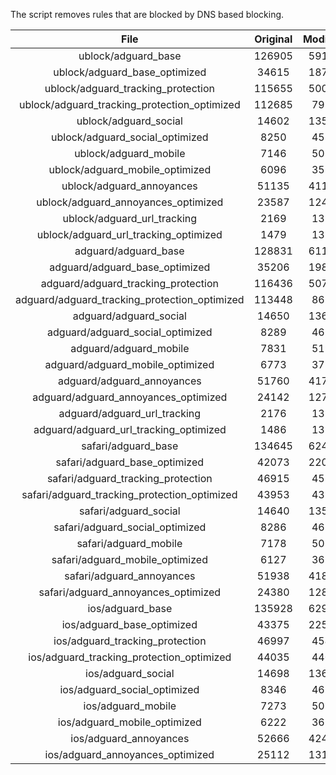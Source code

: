 The script removes rules that are blocked by DNS based blocking.


| File | Original | Modified |
|:----:|:-----:|:-----:|
| ublock/adguard_base | 126905 | 59174 |
| ublock/adguard_base_optimized | 34615 | 18794 |
| ublock/adguard_tracking_protection | 115655 | 50044 |
| ublock/adguard_tracking_protection_optimized | 112685 | 7914 |
| ublock/adguard_social | 14602 | 13549 |
| ublock/adguard_social_optimized | 8250 | 4582 |
| ublock/adguard_mobile | 7146 | 5016 |
| ublock/adguard_mobile_optimized | 6096 | 3580 |
| ublock/adguard_annoyances | 51135 | 41151 |
| ublock/adguard_annoyances_optimized | 23587 | 12482 |
| ublock/adguard_url_tracking | 2169 | 1320 |
| ublock/adguard_url_tracking_optimized | 1479 | 1317 |
| adguard/adguard_base | 128831 | 61169 |
| adguard/adguard_base_optimized | 35206 | 19814 |
| adguard/adguard_tracking_protection | 116436 | 50770 |
| adguard/adguard_tracking_protection_optimized | 113448 | 8627 |
| adguard/adguard_social | 14650 | 13604 |
| adguard/adguard_social_optimized | 8289 | 4625 |
| adguard/adguard_mobile | 7831 | 5196 |
| adguard/adguard_mobile_optimized | 6773 | 3753 |
| adguard/adguard_annoyances | 51760 | 41710 |
| adguard/adguard_annoyances_optimized | 24142 | 12779 |
| adguard/adguard_url_tracking | 2176 | 1327 |
| adguard/adguard_url_tracking_optimized | 1486 | 1324 |
| safari/adguard_base | 134645 | 62445 |
| safari/adguard_base_optimized | 42073 | 22090 |
| safari/adguard_tracking_protection | 46915 | 4539 |
| safari/adguard_tracking_protection_optimized | 43953 | 4396 |
| safari/adguard_social | 14640 | 13588 |
| safari/adguard_social_optimized | 8286 | 4612 |
| safari/adguard_mobile | 7178 | 5052 |
| safari/adguard_mobile_optimized | 6127 | 3610 |
| safari/adguard_annoyances | 51938 | 41812 |
| safari/adguard_annoyances_optimized | 24380 | 12858 |
| ios/adguard_base | 135928 | 62949 |
| ios/adguard_base_optimized | 43375 | 22593 |
| ios/adguard_tracking_protection | 46997 | 4547 |
| ios/adguard_tracking_protection_optimized | 44035 | 4404 |
| ios/adguard_social | 14698 | 13620 |
| ios/adguard_social_optimized | 8346 | 4626 |
| ios/adguard_mobile | 7273 | 5096 |
| ios/adguard_mobile_optimized | 6222 | 3651 |
| ios/adguard_annoyances | 52666 | 42435 |
| ios/adguard_annoyances_optimized | 25112 | 13166 |
